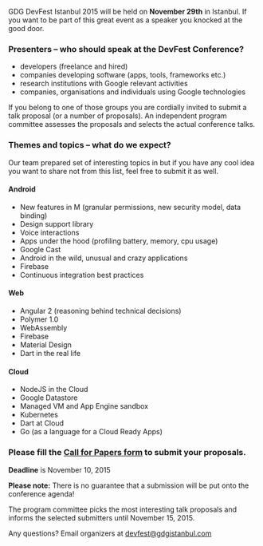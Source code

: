 GDG DevFest Istanbul 2015 will be held on **November 29th** in Istanbul. If you want to be part of this great event as a speaker you knocked at the good door.


### Presenters – who should speak at the DevFest Conference?

* developers (freelance and hired)
* companies developing software (apps, tools, frameworks etc.)
* research institutions with Google relevant activities
* companies, organisations and individuals using Google technologies

If you belong to one of those groups you are cordially invited to submit a talk proposal (or a number of proposals). An independent program committee assesses the proposals and selects the actual conference talks.<br/>


### Themes and topics – what do we expect?

Our team prepared set of interesting topics in but if you have any cool idea you want to share not from this list, feel free to submit it as well.

#### Android

* New features in M (granular permissions, new security model, data binding)
* Design support library
* Voice interactions
* Apps under the hood (profiling battery, memory, cpu usage)
* Google Cast 
* Android in the wild, unusual and crazy applications
* Firebase
* Continuous integration best practices
  

#### Web

* Angular 2 (reasoning behind technical decisions)
* Polymer 1.0
* WebAssembly
* Firebase
* Material Design
* Dart in the real life


#### Cloud

* NodeJS in the Cloud
* Google Datastore
* Managed VM and App Engine sandbox
* Kubernetes
* Dart at Cloud
* Go (as a language for a Cloud Ready Apps)


### Please fill the [Call for Papers form](http://bit.ly/devfestist-cfp) to submit your proposals.

**Deadline** is November 10, 2015

**Please note:** There is no guarantee that a submission will be put onto the conference agenda!<br/>

The program committee picks the most interesting talk proposals and informs the selected submitters until November 15, 2015.<br/>

Any questions? Email organizers at [devfest@gdgistanbul.com](mailto:devfest@gdgistanbul.com)
